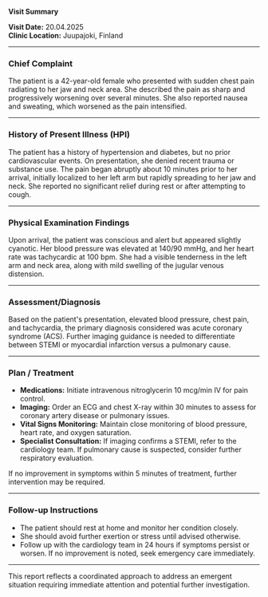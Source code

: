 

**Visit Summary**

**Visit Date:** 20.04.2025  
**Clinic Location:** Juupajoki, Finland  

---

### **Chief Complaint**
The patient is a 42-year-old female who presented with sudden chest pain radiating to her jaw and neck area. She described the pain as sharp and progressively worsening over several minutes. She also reported nausea and sweating, which worsened as the pain intensified.

---

### **History of Present Illness (HPI)**
The patient has a history of hypertension and diabetes, but no prior cardiovascular events. On presentation, she denied recent trauma or substance use. The pain began abruptly about 10 minutes prior to her arrival, initially localized to her left arm but rapidly spreading to her jaw and neck. She reported no significant relief during rest or after attempting to cough.

---

### **Physical Examination Findings**
Upon arrival, the patient was conscious and alert but appeared slightly cyanotic. Her blood pressure was elevated at 140/90 mmHg, and her heart rate was tachycardic at 100 bpm. She had a visible tenderness in the left arm and neck area, along with mild swelling of the jugular venous distension.

---

### **Assessment/Diagnosis**
Based on the patient's presentation, elevated blood pressure, chest pain, and tachycardia, the primary diagnosis considered was acute coronary syndrome (ACS). Further imaging guidance is needed to differentiate between STEMI or myocardial infarction versus a pulmonary cause.

---

### **Plan / Treatment**
- **Medications:** Initiate intravenous nitroglycerin 10 mcg/min IV for pain control.
- **Imaging:** Order an ECG and chest X-ray within 30 minutes to assess for coronary artery disease or pulmonary issues.
- **Vital Signs Monitoring:** Maintain close monitoring of blood pressure, heart rate, and oxygen saturation.
- **Specialist Consultation:** If imaging confirms a STEMI, refer to the cardiology team. If pulmonary cause is suspected, consider further respiratory evaluation.

If no improvement in symptoms within 5 minutes of treatment, further intervention may be required.

---

### **Follow-up Instructions**
- The patient should rest at home and monitor her condition closely.
- She should avoid further exertion or stress until advised otherwise.
- Follow up with the cardiology team in 24 hours if symptoms persist or worsen. If no improvement is noted, seek emergency care immediately.

---

This report reflects a coordinated approach to address an emergent situation requiring immediate attention and potential further investigation.